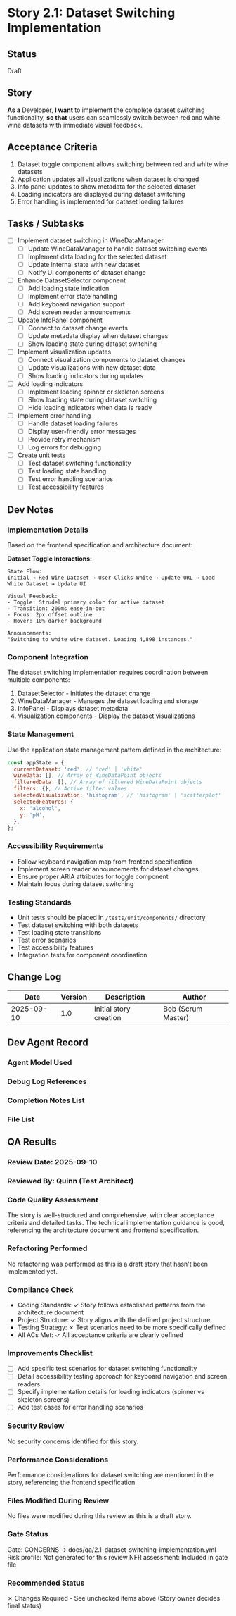 # Story 2.1: Dataset Switching Implementation

## Status

Draft

## Story

**As a** Developer,
**I want** to implement the complete dataset switching functionality,
**so that** users can seamlessly switch between red and white wine datasets with immediate visual feedback.

## Acceptance Criteria

1. Dataset toggle component allows switching between red and white wine datasets
2. Application updates all visualizations when dataset is changed
3. Info panel updates to show metadata for the selected dataset
4. Loading indicators are displayed during dataset switching
5. Error handling is implemented for dataset loading failures

## Tasks / Subtasks

- [ ] Implement dataset switching in WineDataManager
  - [ ] Update WineDataManager to handle dataset switching events
  - [ ] Implement data loading for the selected dataset
  - [ ] Update internal state with new dataset
  - [ ] Notify UI components of dataset change
- [ ] Enhance DatasetSelector component
  - [ ] Add loading state indication
  - [ ] Implement error state handling
  - [ ] Add keyboard navigation support
  - [ ] Add screen reader announcements
- [ ] Update InfoPanel component
  - [ ] Connect to dataset change events
  - [ ] Update metadata display when dataset changes
  - [ ] Show loading state during dataset switching
- [ ] Implement visualization updates
  - [ ] Connect visualization components to dataset changes
  - [ ] Update visualizations with new dataset data
  - [ ] Show loading indicators during updates
- [ ] Add loading indicators
  - [ ] Implement loading spinner or skeleton screens
  - [ ] Show loading state during dataset switching
  - [ ] Hide loading indicators when data is ready
- [ ] Implement error handling
  - [ ] Handle dataset loading failures
  - [ ] Display user-friendly error messages
  - [ ] Provide retry mechanism
  - [ ] Log errors for debugging
- [ ] Create unit tests
  - [ ] Test dataset switching functionality
  - [ ] Test loading state handling
  - [ ] Test error handling scenarios
  - [ ] Test accessibility features

## Dev Notes

### Implementation Details

Based on the frontend specification and architecture document:

**Dataset Toggle Interactions:**

```
State Flow:
Initial → Red Wine Dataset → User Clicks White → Update URL → Load White Dataset → Update UI

Visual Feedback:
- Toggle: Strudel primary color for active dataset
- Transition: 200ms ease-in-out
- Focus: 2px offset outline
- Hover: 10% darker background

Announcements:
"Switching to white wine dataset. Loading 4,898 instances."
```

### Component Integration

The dataset switching implementation requires coordination between multiple components:

1. DatasetSelector - Initiates the dataset change
2. WineDataManager - Manages the dataset loading and storage
3. InfoPanel - Displays dataset metadata
4. Visualization components - Display the dataset visualizations

### State Management

Use the application state management pattern defined in the architecture:

```javascript
const appState = {
  currentDataset: 'red', // 'red' | 'white'
  wineData: [], // Array of WineDataPoint objects
  filteredData: [], // Array of filtered WineDataPoint objects
  filters: {}, // Active filter values
  selectedVisualization: 'histogram', // 'histogram' | 'scatterplot'
  selectedFeatures: {
    x: 'alcohol',
    y: 'pH',
  },
};
```

### Accessibility Requirements

- Follow keyboard navigation map from frontend specification
- Implement screen reader announcements for dataset changes
- Ensure proper ARIA attributes for toggle component
- Maintain focus during dataset switching

### Testing Standards

- Unit tests should be placed in `/tests/unit/components/` directory
- Test dataset switching with both datasets
- Test loading state transitions
- Test error scenarios
- Test accessibility features
- Integration tests for component coordination

## Change Log

| Date       | Version | Description            | Author             |
| ---------- | ------- | ---------------------- | ------------------ |
| 2025-09-10 | 1.0     | Initial story creation | Bob (Scrum Master) |

## Dev Agent Record

### Agent Model Used

### Debug Log References

### Completion Notes List

### File List

## QA Results

### Review Date: 2025-09-10

### Reviewed By: Quinn (Test Architect)

### Code Quality Assessment

The story is well-structured and comprehensive, with clear acceptance criteria and detailed tasks. The technical implementation guidance is good, referencing the architecture document and frontend specification.

### Refactoring Performed

No refactoring was performed as this is a draft story that hasn't been implemented yet.

### Compliance Check

- Coding Standards: ✓ Story follows established patterns from the architecture document
- Project Structure: ✓ Story aligns with the defined project structure
- Testing Strategy: ✗ Test scenarios need to be more specifically defined
- All ACs Met: ✓ All acceptance criteria are clearly defined

### Improvements Checklist

- [ ] Add specific test scenarios for dataset switching functionality
- [ ] Detail accessibility testing approach for keyboard navigation and screen readers
- [ ] Specify implementation details for loading indicators (spinner vs skeleton screens)
- [ ] Add test cases for error handling scenarios

### Security Review

No security concerns identified for this story.

### Performance Considerations

Performance considerations for dataset switching are mentioned in the story, referencing the frontend specification.

### Files Modified During Review

No files were modified during this review as this is a draft story.

### Gate Status

Gate: CONCERNS → docs/qa/2.1-dataset-switching-implementation.yml
Risk profile: Not generated for this review
NFR assessment: Included in gate file

### Recommended Status

✗ Changes Required - See unchecked items above
(Story owner decides final status)
